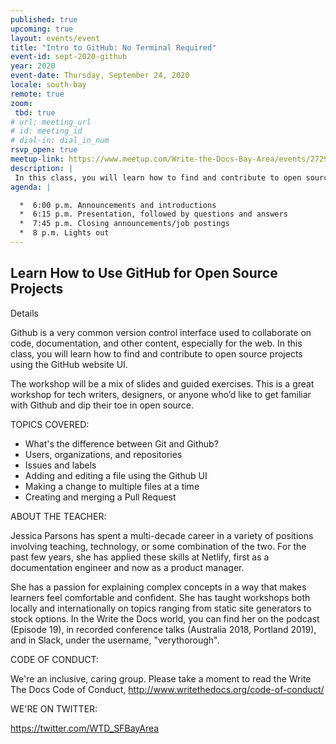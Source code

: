 ```yaml
---
published: true
upcoming: true
layout: events/event
title: "Intro to GitHub: No Terminal Required"
event-id: sept-2020-github
year: 2020
event-date: Thursday, September 24, 2020
locale: south-bay
remote: true
zoom:
 tbd: true
# url: meeting_url
# id: meeting_id
# dial-in: dial_in_num
rsvp_open: true
meetup-link: https://www.meetup.com/Write-the-Docs-Bay-Area/events/272998918/
description: |
 In this class, you will learn how to find and contribute to open source projects using the GitHub website UI.
agenda: |

  *  6:00 p.m. Announcements and introductions
  *  6:15 p.m. Presentation, followed by questions and answers
  *  7:45 p.m. Closing announcements/job postings
  *  8 p.m. Lights out
---
```


## Learn How to Use GitHub for Open Source Projects

Details

Github is a very common version control interface used to collaborate on code, documentation, and other content, especially for the web. In this class, you will learn how to find and contribute to open source projects using the GitHub website UI.

The workshop will be a mix of slides and guided exercises. This is a great workshop for tech writers, designers, or anyone who’d like to get familiar with Github and dip their toe in open source.

TOPICS COVERED:

* What's the difference between Git and Github?
* Users, organizations, and repositories
* Issues and labels
* Adding and editing a file using the Github UI
* Making a change to multiple files at a time
* Creating and merging a Pull Request

ABOUT THE TEACHER:

Jessica Parsons has spent a multi-decade career in a variety of positions involving teaching, technology, or some combination of the two. For the past few years, she has applied these skills at Netlify, first as a documentation engineer and now as a product manager.

She has a passion for explaining complex concepts in a way that makes learners feel comfortable and confident. She has taught workshops both locally and internationally on topics ranging from static site generators to stock options. In the Write the Docs world, you can find her on the podcast (Episode 19), in recorded conference talks (Australia 2018, Portland 2019), and in Slack, under the username, "verythorough".

CODE OF CONDUCT:

 We're an inclusive, caring group. Please take a moment to read the Write The Docs Code of Conduct, http://www.writethedocs.org/code-of-conduct/

WE'RE ON TWITTER:

https://twitter.com/WTD_SFBayArea
